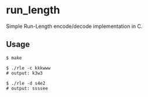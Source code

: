 # run_length
Simple Run-Length encode/decode implementation in C.

## Usage
```
$ make

$ ./rle -c kkkwww
# output: k3w3

$ ./rle -d s4e2
# output: ssssee
```